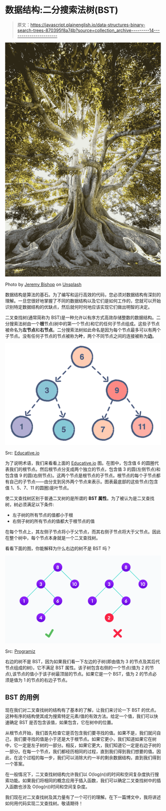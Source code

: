 # 数据结构:二分搜索法树(BST)

> 原文：<https://javascript.plainenglish.io/data-structures-binary-search-trees-870395f8a74b?source=collection_archive---------14----------------------->

![](img/8ae2d310d7115e8b051c8daa0424dd9c.png)

Photo by [Jeremy Bishop](https://unsplash.com/@jeremybishop?utm_source=unsplash&utm_medium=referral&utm_content=creditCopyText) on [Unsplash](https://unsplash.com/s/photos/tree?utm_source=unsplash&utm_medium=referral&utm_content=creditCopyText)

数据结构是算法的基石。为了编写和运行高效的代码，您必须对数据结构有深刻的理解。一旦您很好地掌握了不同的数据结构以及它们是如何工作的，您就可以开始识别特定数据结构的优缺点，然后就何时何地应该实现它们做出明智的决定。

二叉查找树(通常简称为 BST)是一种允许以有序方式高效存储整数的数据结构。二分搜索法树由一个**根**节点(树中的第一个节点)和它的任何子节点组成。这些子节点被命名为**左节点**和**右节点**。二分搜索法树如此命名是因为每个节点最多可以有两个子节点。没有任何子节点的节点被称为**叶**，两个不同节点之间的连接被称为**边**。

![](img/7ef9d25237e970153c06068d7f511bc5.png)

Src: [Educative.io](https://www.educative.io/edpresso/what-is-a-binary-search-tree)

为了说明术语，我们来看看上面的 [Educative.io](https://www.educative.io/edpresso/what-is-a-binary-search-tree) 图。在图中，包含值 6 的圆圈代表我们的根节点。然后根节点分支成两个独立的节点，包含值 3 的圆(左侧节点)和包含值 9 的圆(右侧节点)。这两个节点是根节点的子节点。根节点的每个子节点都有自己的子节点——由分支到另外两个节点来表示。图表最底部的这些节点(包含值 1、5、7、11 的圆圈)是叶节点。

使二叉查找树区别于普通二叉树的是所谓的 **BST 属性**。为了被认为是二叉查找树，树必须满足以下条件:

*   左子树的所有节点的值都小于根
*   右侧子树的所有节点的值都大于根节点的值

在每个节点上，其左侧子节点将小于父节点，而其右侧子节点将大于父节点。因此在整个树中，每个节点本身就是一个二叉查找树。

看看下面的图，你能解释为什么右边的树不是 BST 吗？

![](img/2b8f786656cecce1cd21fe6d2ab91820.png)

Src: [Programiz](https://www.programiz.com/dsa/binary-search-tree)

右边的树不是 BST，因为如果我们看一下左边的子树(即由值为 3 的节点及其后代节点组成的树)，它不满足 BST 属性。该子树包含右侧的一个节点(值为 2 的节点),该节点的值小于该子树最顶层的节点。如果它是一个 BST，值为 2 的节点必须是值为 1 的节点的右边子节点。

## **BST 的用例**

现在我们对二叉查找树的结构有了基本的了解，让我们来讨论一下 BST 的优点。这种有序的结构使其成为搜索特定元素/值的有效方法。给定一个值，我们可以快速确定 BST 是否包含该值，如果包含，它在树中的位置。

从根节点开始，我们首先检查它是否包含我们要寻找的值。如果不是，我们就问自己，我们要寻找的值是小于还是大于根节点。如果它更小，我们知道如果它在树中，它一定是左子树的一部分。相反，如果它更大，我们知道它一定是右边子树的一部分。在每一个节点，我们都经历相同的过程，直到我们得到我们想要的值。因此，在这个过程的每一步，我们可以消除大约一半的剩余数据结构，直到我们得到一个答案。

在一般情况下，二叉查找树结构允许我们以 O(log(n))的时间和空间复杂度执行搜索功能。如果我们将相同的概念应用于插入函数，我们可以确定二叉查找树中的插入函数也涉及 O(log(n))时间和空间复杂度。

我们现在对二叉查找树及其力量有了一个可行的理解。在下一篇博文中，我将讲述如何用代码实现二叉查找树。敬请期待！